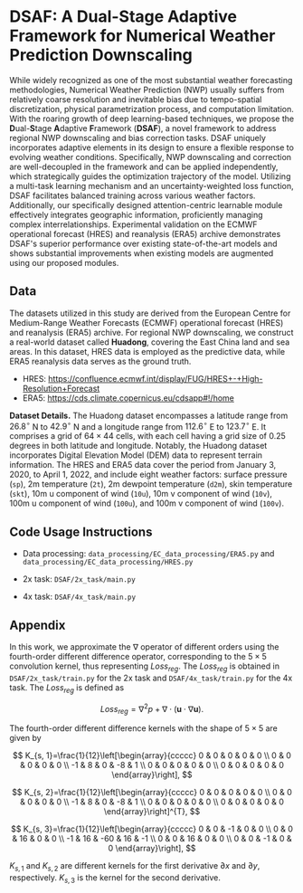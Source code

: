 # DSAF: A Dual-Stage Adaptive Framework for Numerical Weather Prediction Downscaling

While widely recognized as one of the most substantial weather forecasting methodologies, Numerical Weather Prediction (NWP) usually suffers from relatively coarse resolution and inevitable bias due to tempo-spatial discretization, physical parametrization process, and computation limitation. With the roaring growth of deep learning-based techniques, we propose the **D**ual-**S**tage **A**daptive **F**ramework (**DSAF**), a novel framework to address regional NWP downscaling and bias correction tasks. DSAF uniquely incorporates adaptive elements in its design to ensure a flexible response to evolving weather conditions. Specifically, NWP downscaling and correction are well-decoupled in the framework and can be applied independently, which strategically guides the optimization trajectory of the model. Utilizing a multi-task learning mechanism and an uncertainty-weighted loss function, DSAF facilitates balanced training across various weather factors. Additionally, our specifically designed attention-centric learnable module effectively integrates geographic information, proficiently managing complex interrelationships. Experimental validation on the ECMWF operational forecast (HRES) and reanalysis (ERA5) archive demonstrates DSAF's superior performance over existing state-of-the-art models and shows substantial improvements when existing models are augmented using our proposed modules.

## Data
The datasets utilized in this study are derived from the European Centre for Medium-Range Weather Forecasts (ECMWF) operational forecast (HRES) and reanalysis (ERA5) archive. For regional NWP downscaling, we construct a real-world dataset called **Huadong**, covering the East China land and sea areas. In this dataset, HRES data is employed as the predictive data, while ERA5 reanalysis data serves as the ground truth.

- HRES: https://confluence.ecmwf.int/display/FUG/HRES+-+High-Resolution+Forecast
- ERA5: https://cds.climate.copernicus.eu/cdsapp#!/home

**Dataset Details.** The Huadong dataset encompasses a latitude range from $26.8^\circ$ N to $42.9^\circ$ N and a longitude range from $112.6^\circ$ E to $123.7^\circ$ E. It comprises a grid of $64 \times 44$ cells, with each cell having a grid size of 0.25 degrees in both latitude and longitude. Notably, the Huadong dataset incorporates Digital Elevation Model (DEM) data to represent terrain information. The HRES and ERA5 data cover the period from January 3, 2020, to April 1, 2022, and include eight weather factors: surface pressure (`sp`), 2m temperature (`2t`), 2m dewpoint temperature (`d2m`), skin temperature (`skt`), 10m u component of wind (`10u`), 10m v component of wind (`10v`), 100m u component of wind (`100u`), and 100m v component of wind (`100v`).

## Code Usage Instructions

- Data processing: `data_processing/EC_data_processing/ERA5.py` and `data_processing/EC_data_processing/HRES.py`

- 2x task: `DSAF/2x_task/main.py`

- 4x task: `DSAF/4x_task/main.py`

## Appendix
In this work, we approximate the $\nabla$ operator of different orders using the fourth-order different difference operator, corresponding to the $5\times5$ convolution kernel, thus representing $Loss_{reg}$. The $Loss_{reg}$ is obtained in `DSAF/2x_task/train.py` for the 2x task and `DSAF/4x_task/train.py` for the 4x task. The $Loss_{reg}$ is defined as

$$
Loss_{reg} = \nabla^2 p + \nabla \cdot (\mathbf{u} \cdot \nabla \mathbf{u}). 
$$

The fourth-order different difference kernels with the shape of $5 \times 5$ are given by

$$
K_{s, 1}=\frac{1}{12}\left[\begin{array}{ccccc}
0 & 0 & 0 & 0 & 0 \\
0 & 0 & 0 & 0 & 0 \\
-1 & 8 & 0 & -8 & 1 \\
0 & 0 & 0 & 0 & 0 \\
0 & 0 & 0 & 0 & 0
\end{array}\right],
$$

$$
K_{s, 2}=\frac{1}{12}\left[\begin{array}{ccccc}
0 & 0 & 0 & 0 & 0 \\
0 & 0 & 0 & 0 & 0 \\
-1 & 8 & 0 & -8 & 1 \\
0 & 0 & 0 & 0 & 0 \\
0 & 0 & 0 & 0 & 0
\end{array}\right]^{T},
$$

$$
K_{s, 3}=\frac{1}{12}\left[\begin{array}{ccccc}
0 & 0 & -1 & 0 & 0 \\
0 & 0 & 16 & 0 & 0 \\
-1 & 16 & -60 & 16 & -1 \\
0 & 0 & 16 & 0 & 0 \\
0 & 0 & -1 & 0 & 0
\end{array}\right],
$$

$K_{s, 1}$ and $K_{s, 2}$ are different kernels for the first derivative $\partial x$ and $\partial y$, respectively. $K_{s, 3}$ is the kernel for the second derivative. 
